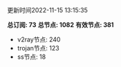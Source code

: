 更新时间2022-11-15 13:15:35

**总订阅: 73**
**总节点: 1082**
**有效节点: 381**
- v2ray节点: 240
- trojan节点: 123
- ss节点: 18
